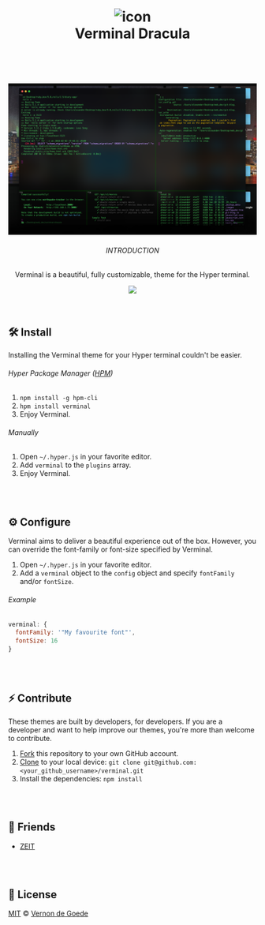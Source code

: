 <h1 align="center">
  <img src="https://gielcobben.com/github/verminal/icon_256x256.png" width="100" alt="icon"><br>
  Verminal Dracula
  <br>
  <br>
</h1>
<br>
<p align="center">  
  <img src="https://raw.githubusercontent.com/Mycroft1891/verminal-dracula/master/assets/drac.png" width="840" alt="banner">
  <br>
  <h6 align="center">INTRODUCTION</h6>
  <p align="center">Verminal is a beautiful, fully customizable, theme for the Hyper terminal.</p>
 <p align="center"><img src="https://img.shields.io/npm/dw/verminal.svg" /></p>
</p>
<br>

## 🛠 Install
Installing the Verminal theme for your Hyper terminal couldn't be easier.

###### Hyper Package Manager ([HPM](https://github.com/zeit/hpm))
1. `npm install -g hpm-cli`
2. `hpm install verminal`
3. Enjoy Verminal.

###### Manually
1. Open `~/.hyper.js` in your favorite editor.
2. Add `verminal` to the `plugins` array.
3. Enjoy Verminal.

<br>
<br>

## ⚙️ Configure
Verminal aims to deliver a beautiful experience out of the box. However, you can override the font-family or font-size specified by Verminal.

1. Open `~/.hyper.js` in your favorite editor.
2. Add a `verminal` object to the `config` object and specify `fontFamily` and/or `fontSize`.

###### Example
```javascript
verminal: {
  fontFamily: '"My favourite font"',
  fontSize: 16
}
```

<br>
<br>

## ⚡️ Contribute
These themes are built by developers, for developers. If you are a developer and want to help improve our themes, you're more than welcome to contribute.

1. [Fork](https://help.github.com/articles/fork-a-repo/) this repository to your own GitHub account.
2. [Clone](https://help.github.com/articles/cloning-a-repository/) to your local device: `git clone git@github.com:<your_github_username>/verminal.git`
3. Install the dependencies: `npm install`

<br>
<br>

## 👭 Friends
- [ZEIT](https://github.com/zeit)

<br>
<br>

## 🔑 License

[MIT](https://github.com/defringe/verminal/blob/master/license) © [Vernon de Goede](https://twitter.com/vernon_dg)
